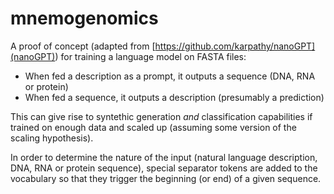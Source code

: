 # mnemogenomics

A proof of concept (adapted from [https://github.com/karpathy/nanoGPT](nanoGPT)) for training a language model on FASTA files:

* When fed a description as a prompt, it outputs a sequence (DNA, RNA or protein)
* When fed a sequence, it outputs a description (presumably a prediction)

This can give rise to syntethic generation *and* classification capabilities if trained on enough data and scaled up (assuming some version of the scaling hypothesis).

In order to determine the nature of the input (natural language description, DNA, RNA or protein sequence), special separator tokens are added to the vocabulary so that they trigger the beginning (or end) of a given sequence.
